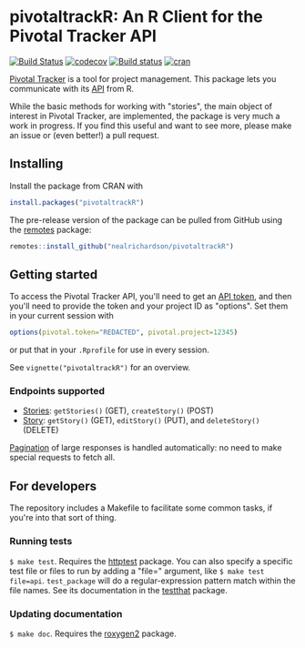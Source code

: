 # pivotaltrackR: An R Client for the Pivotal Tracker API

[![Build Status](https://travis-ci.org/nealrichardson/pivotaltrackR.png?branch=master)](https://travis-ci.org/nealrichardson/pivotaltrackR)  [![codecov](https://codecov.io/gh/nealrichardson/pivotaltrackR/branch/master/graph/badge.svg)](https://codecov.io/gh/nealrichardson/pivotaltrackR)
[![Build status](https://ci.appveyor.com/api/projects/status/87n5pncwov3jyfab/branch/master?svg=true)](https://ci.appveyor.com/project/nealrichardson/pivotaltrackr/branch/master)
[![cran](https://www.r-pkg.org/badges/version-last-release/pivotaltrackR)](https://cran.r-project.org/package=pivotaltrackR)

[Pivotal Tracker](https://www.pivotaltracker.com/) is a tool for project management. This package lets you communicate with its [API](https://www.pivotaltracker.com/help/api/rest/v5) from R.

While the basic methods for working with "stories", the main object of interest in Pivotal Tracker, are implemented, the package is very much a work in progress. If you find this useful and want to see more, please make an issue or (even better!) a pull request.

## Installing

Install the package from CRAN with

```r
install.packages("pivotaltrackR")
```

The pre-release version of the package can be pulled from GitHub using the [remotes](https://remotes.r-lib.org/) package:

```r
remotes::install_github("nealrichardson/pivotaltrackR")
```

## Getting started

To access the Pivotal Tracker API, you'll need to get an [API token](https://www.pivotaltracker.com/help/articles/api_token/), and then you'll need to provide the token and your project ID as "options". Set them in your current session with

```r
options(pivotal.token="REDACTED", pivotal.project=12345)
```

or put that in your `.Rprofile` for use in every session.

See `vignette("pivotaltrackR")` for an overview.

### Endpoints supported

* [Stories](https://www.pivotaltracker.com/help/api/rest/v5#Stories): `getStories()` (GET), `createStory()` (POST)
* [Story](https://www.pivotaltracker.com/help/api/rest/v5#Story): `getStory()` (GET), `editStory()` (PUT), and `deleteStory()` (DELETE)

[Pagination](https://www.pivotaltracker.com/help/api#Paginating_List_Responses) of large responses is handled automatically: no need to make special requests to fetch all.

## For developers

The repository includes a Makefile to facilitate some common tasks, if you're into that sort of thing.

### Running tests

`$ make test`. Requires the [httptest](https://github.com/nealrichardson/httptest) package. You can also specify a specific test file or files to run by adding a "file=" argument, like `$ make test file=api`. `test_package` will do a regular-expression pattern match within the file names. See its documentation in the [testthat](https://github.com/hadley/testthat) package.

### Updating documentation

`$ make doc`. Requires the [roxygen2](https://github.com/r-lib/roxygen2) package.
